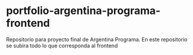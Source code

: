 # portfolio-argentina-programa-frontend
Repositorio para proyecto final de Argentina Programa. En este repositorio se subira todo lo que corresponda al frontend
